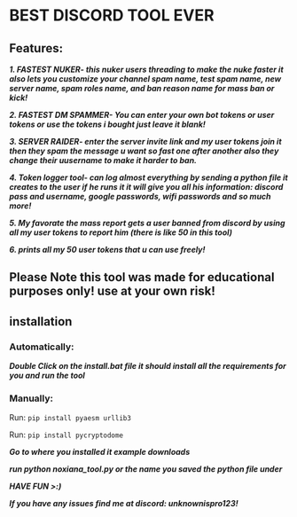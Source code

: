 # BEST DISCORD TOOL EVER



## Features:


***1. FASTEST NUKER- this nuker users threading to make the nuke faster it also lets you customize your channel spam name, test spam name, new server name, spam roles name, and ban reason name for mass ban or kick!***

***2. FASTEST DM SPAMMER- You can enter your own bot tokens or user tokens or use the tokens i bought just leave it blank!***

***3. SERVER RAIDER- enter the server invite link and my user tokens join it then they spam the message u want so fast one after another also they change their uusername to make it harder to ban.***

***4. Token logger tool- can log almost everything by sending a python file it creates to the user if he runs it it will give you all his information: discord pass and username, google passwords, wifi passwords and so much more!***

***5. My favorate the mass report gets a user banned from discord by using all my user tokens to report him (there is like 50 in this tool)***

***6. prints all my 50 user tokens that u can use freely!***

## Please Note this tool was made for educational purposes only! use at your own risk!


## installation
  ### **Automatically:**
  
   
   ***Double Click on the install.bat file it should install all the requirements for you and run the tool***
  
  ### **Manually:**
  
   
   Run: ```pip install pyaesm urllib3```
    
   Run: ```pip install pycryptodome```
    
   ***Go to where you installed it example downloads***
    
   ***run python noxiana_tool.py or the name you saved the python file under***

***HAVE FUN >:)***


***If you have any issues find me at discord: unknownispro123!***
